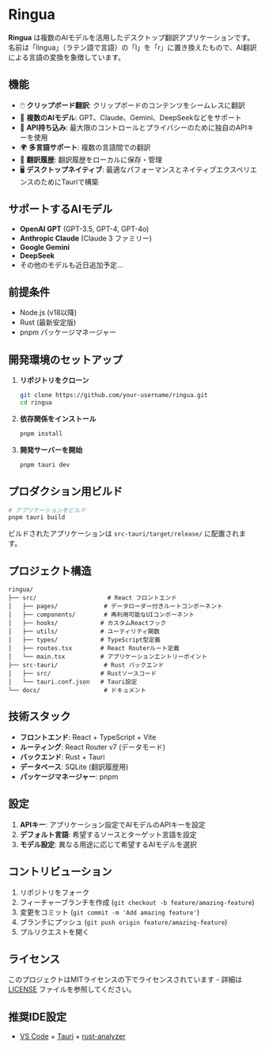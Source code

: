 # Ringua

**Ringua** は複数のAIモデルを活用したデスクトップ翻訳アプリケーションです。名前は「lingua」（ラテン語で言語）の「l」を「r」に置き換えたもので、AI翻訳による言語の変換を象徴しています。

## 機能

- 🖱️ **クリップボード翻訳**: クリップボードのコンテンツをシームレスに翻訳
- 🤖 **複数のAIモデル**: GPT、Claude、Gemini、DeepSeekなどをサポート
- 🔑 **API持ち込み**: 最大限のコントロールとプライバシーのために独自のAPIキーを使用
- 🌍 **多言語サポート**: 複数の言語間での翻訳
- 📝 **翻訳履歴**: 翻訳履歴をローカルに保存・管理
- 🖥️ **デスクトップネイティブ**: 最適なパフォーマンスとネイティブエクスペリエンスのためにTauriで構築

## サポートするAIモデル

- **OpenAI GPT** (GPT-3.5, GPT-4, GPT-4o)
- **Anthropic Claude** (Claude 3 ファミリー)
- **Google Gemini**
- **DeepSeek**
- その他のモデルも近日追加予定...

## 前提条件

- Node.js (v18以降)
- Rust (最新安定版)
- pnpm パッケージマネージャー

## 開発環境のセットアップ

1. **リポジトリをクローン**
   ```bash
   git clone https://github.com/your-username/ringua.git
   cd ringua
   ```

2. **依存関係をインストール**
   ```bash
   pnpm install
   ```

3. **開発サーバーを開始**
   ```bash
   pnpm tauri dev
   ```

## プロダクション用ビルド

```bash
# アプリケーションをビルド
pnpm tauri build
```

ビルドされたアプリケーションは `src-tauri/target/release/` に配置されます。

## プロジェクト構造

```
ringua/
├── src/                    # React フロントエンド
│   ├── pages/             # データローダー付きルートコンポーネント
│   ├── components/        # 再利用可能なUIコンポーネント
│   ├── hooks/            # カスタムReactフック
│   ├── utils/            # ユーティリティ関数
│   ├── types/            # TypeScript型定義
│   ├── routes.tsx        # React Routerルート定義
│   └── main.tsx          # アプリケーションエントリーポイント
├── src-tauri/             # Rust バックエンド
│   ├── src/              # Rustソースコード
│   └── tauri.conf.json   # Tauri設定
└── docs/                  # ドキュメント
```

## 技術スタック

- **フロントエンド**: React + TypeScript + Vite
- **ルーティング**: React Router v7 (データモード)
- **バックエンド**: Rust + Tauri
- **データベース**: SQLite (翻訳履歴用)
- **パッケージマネージャー**: pnpm

## 設定

1. **APIキー**: アプリケーション設定でAIモデルのAPIキーを設定
2. **デフォルト言語**: 希望するソースとターゲット言語を設定
3. **モデル設定**: 異なる用途に応じて希望するAIモデルを選択

## コントリビューション

1. リポジトリをフォーク
2. フィーチャーブランチを作成 (`git checkout -b feature/amazing-feature`)
3. 変更をコミット (`git commit -m 'Add amazing feature'`)
4. ブランチにプッシュ (`git push origin feature/amazing-feature`)
5. プルリクエストを開く

## ライセンス

このプロジェクトはMITライセンスの下でライセンスされています - 詳細は [LICENSE](LICENSE) ファイルを参照してください。

## 推奨IDE設定

- [VS Code](https://code.visualstudio.com/) + [Tauri](https://marketplace.visualstudio.com/items?itemName=tauri-apps.tauri-vscode) + [rust-analyzer](https://marketplace.visualstudio.com/items?itemName=rust-lang.rust-analyzer)